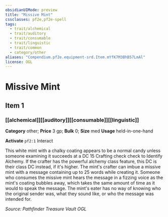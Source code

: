 ```yaml
---
obsidianUIMode: preview
title: "Missive Mint"
cssclasses: pf2e,pf2e-spell
tags:
  - trait/alchemical
  - trait/auditory
  - trait/consumable
  - trait/linguistic
  - trait/common
  - category/other
aliases: "Compendium.pf2e.equipment-srd.Item.mYfK7M3BhB57LmAl"
license: OGL
---
```

# Missive Mint
## Item 1
### [[alchemical]][[auditory]][[consumable]][[linguistic]]

**Category** other; 
**Price** 3 gp; 
**Bulk** 0; **Size** med
**Usage** held-in-one-hand

**Activate** `pf2:1` Interact

This white mint with a chalky coating appears to be a normal candy unless someone examining it succeeds at a DC 15 Crafting check check to Identify Alchemy. If the crafter has the powerful alchemy class feature, this DC is their class DC instead, if it's higher. The mint's crafter can imbue a missive mint with a message containing up to 25 words while creating it. Someone who consumes the missive mint hears the message in a fizzing voice as the mint's coating bubbles away, which takes the same amount of time as it would to speak the message. The mint's eater has no way of knowing who the original sender was, what they sound like, or who the message was intended for.

*Source: Pathfinder Treasure Vault*
*OGL*